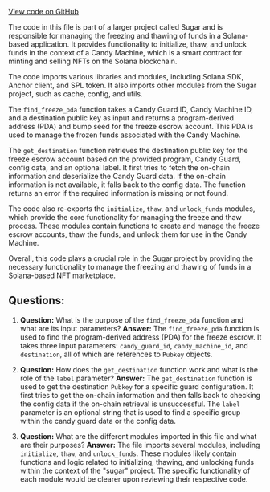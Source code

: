 [View code on GitHub](https://github.com/metaplex-foundation/sugar/src/freeze/mod.rs)

The code in this file is part of a larger project called Sugar and is responsible for managing the freezing and thawing of funds in a Solana-based application. It provides functionality to initialize, thaw, and unlock funds in the context of a Candy Machine, which is a smart contract for minting and selling NFTs on the Solana blockchain.

The code imports various libraries and modules, including Solana SDK, Anchor client, and SPL token. It also imports other modules from the Sugar project, such as cache, config, and utils.

The `find_freeze_pda` function takes a Candy Guard ID, Candy Machine ID, and a destination public key as input and returns a program-derived address (PDA) and bump seed for the freeze escrow account. This PDA is used to manage the frozen funds associated with the Candy Machine.

The `get_destination` function retrieves the destination public key for the freeze escrow account based on the provided program, Candy Guard, config data, and an optional label. It first tries to fetch the on-chain information and deserialize the Candy Guard data. If the on-chain information is not available, it falls back to the config data. The function returns an error if the required information is missing or not found.

The code also re-exports the `initialize`, `thaw`, and `unlock_funds` modules, which provide the core functionality for managing the freeze and thaw process. These modules contain functions to create and manage the freeze escrow accounts, thaw the funds, and unlock them for use in the Candy Machine.

Overall, this code plays a crucial role in the Sugar project by providing the necessary functionality to manage the freezing and thawing of funds in a Solana-based NFT marketplace.
## Questions: 
 1. **Question:** What is the purpose of the `find_freeze_pda` function and what are its input parameters?
   **Answer:** The `find_freeze_pda` function is used to find the program-derived address (PDA) for the freeze escrow. It takes three input parameters: `candy_guard_id`, `candy_machine_id`, and `destination`, all of which are references to `Pubkey` objects.

2. **Question:** How does the `get_destination` function work and what is the role of the `label` parameter?
   **Answer:** The `get_destination` function is used to get the destination `Pubkey` for a specific guard configuration. It first tries to get the on-chain information and then falls back to checking the config data if the on-chain retrieval is unsuccessful. The `label` parameter is an optional string that is used to find a specific group within the candy guard data or the config data.

3. **Question:** What are the different modules imported in this file and what are their purposes?
   **Answer:** The file imports several modules, including `initialize`, `thaw`, and `unlock_funds`. These modules likely contain functions and logic related to initializing, thawing, and unlocking funds within the context of the "sugar" project. The specific functionality of each module would be clearer upon reviewing their respective code.